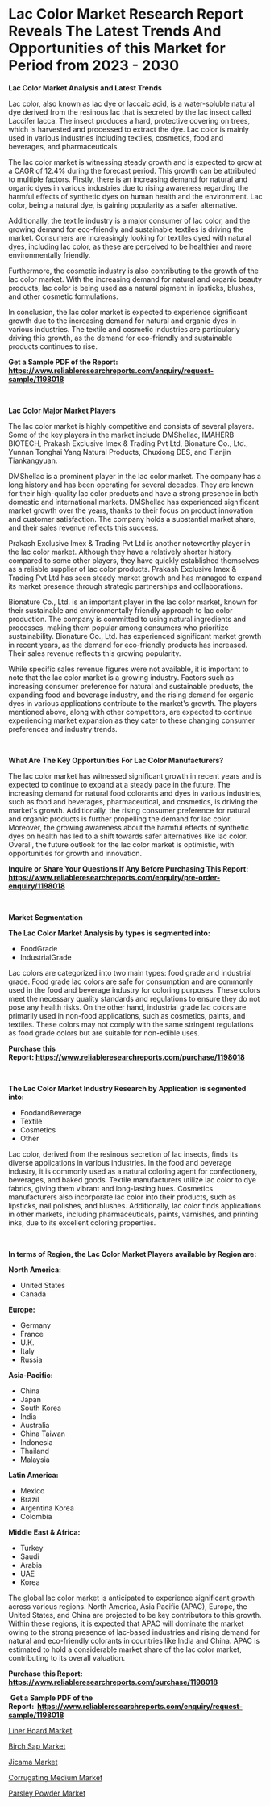 <p><h1>Lac Color Market Research Report Reveals The Latest Trends And Opportunities of this Market for Period from 2023 - 2030</h1></p><p><strong>Lac Color Market Analysis and Latest Trends</strong></p>
<p><p>Lac color, also known as lac dye or laccaic acid, is a water-soluble natural dye derived from the resinous lac that is secreted by the lac insect called Laccifer lacca. The insect produces a hard, protective covering on trees, which is harvested and processed to extract the dye. Lac color is mainly used in various industries including textiles, cosmetics, food and beverages, and pharmaceuticals.</p><p>The lac color market is witnessing steady growth and is expected to grow at a CAGR of 12.4% during the forecast period. This growth can be attributed to multiple factors. Firstly, there is an increasing demand for natural and organic dyes in various industries due to rising awareness regarding the harmful effects of synthetic dyes on human health and the environment. Lac color, being a natural dye, is gaining popularity as a safer alternative.</p><p>Additionally, the textile industry is a major consumer of lac color, and the growing demand for eco-friendly and sustainable textiles is driving the market. Consumers are increasingly looking for textiles dyed with natural dyes, including lac color, as these are perceived to be healthier and more environmentally friendly.</p><p>Furthermore, the cosmetic industry is also contributing to the growth of the lac color market. With the increasing demand for natural and organic beauty products, lac color is being used as a natural pigment in lipsticks, blushes, and other cosmetic formulations.</p><p>In conclusion, the lac color market is expected to experience significant growth due to the increasing demand for natural and organic dyes in various industries. The textile and cosmetic industries are particularly driving this growth, as the demand for eco-friendly and sustainable products continues to rise.</p></p>
<p><strong>Get a Sample PDF of the Report:&nbsp; <a href="https://www.reliableresearchreports.com/enquiry/request-sample/1198018">https://www.reliableresearchreports.com/enquiry/request-sample/1198018</a></strong></p>
<p>&nbsp;</p>
<p><strong>Lac Color Major Market Players</strong></p>
<p><p>The lac color market is highly competitive and consists of several players. Some of the key players in the market include DMShellac, IMAHERB BIOTECH, Prakash Exclusive Imex & Trading Pvt Ltd, Bionature Co., Ltd., Yunnan Tonghai Yang Natural Products, Chuxiong DES, and Tianjin Tiankangyuan.</p><p>DMShellac is a prominent player in the lac color market. The company has a long history and has been operating for several decades. They are known for their high-quality lac color products and have a strong presence in both domestic and international markets. DMShellac has experienced significant market growth over the years, thanks to their focus on product innovation and customer satisfaction. The company holds a substantial market share, and their sales revenue reflects this success.</p><p>Prakash Exclusive Imex & Trading Pvt Ltd is another noteworthy player in the lac color market. Although they have a relatively shorter history compared to some other players, they have quickly established themselves as a reliable supplier of lac color products. Prakash Exclusive Imex & Trading Pvt Ltd has seen steady market growth and has managed to expand its market presence through strategic partnerships and collaborations.</p><p>Bionature Co., Ltd. is an important player in the lac color market, known for their sustainable and environmentally friendly approach to lac color production. The company is committed to using natural ingredients and processes, making them popular among consumers who prioritize sustainability. Bionature Co., Ltd. has experienced significant market growth in recent years, as the demand for eco-friendly products has increased. Their sales revenue reflects this growing popularity.</p><p>While specific sales revenue figures were not available, it is important to note that the lac color market is a growing industry. Factors such as increasing consumer preference for natural and sustainable products, the expanding food and beverage industry, and the rising demand for organic dyes in various applications contribute to the market's growth. The players mentioned above, along with other competitors, are expected to continue experiencing market expansion as they cater to these changing consumer preferences and industry trends.</p></p>
<p>&nbsp;</p>
<p><strong>What Are The Key Opportunities For Lac Color Manufacturers?</strong></p>
<p><p>The lac color market has witnessed significant growth in recent years and is expected to continue to expand at a steady pace in the future. The increasing demand for natural food colorants and dyes in various industries, such as food and beverages, pharmaceutical, and cosmetics, is driving the market's growth. Additionally, the rising consumer preference for natural and organic products is further propelling the demand for lac color. Moreover, the growing awareness about the harmful effects of synthetic dyes on health has led to a shift towards safer alternatives like lac color. Overall, the future outlook for the lac color market is optimistic, with opportunities for growth and innovation.</p></p>
<p><strong>Inquire or Share Your Questions If Any Before Purchasing This Report: <a href="https://www.reliableresearchreports.com/enquiry/pre-order-enquiry/1198018">https://www.reliableresearchreports.com/enquiry/pre-order-enquiry/1198018</a></strong></p>
<p>&nbsp;</p>
<p><strong>Market Segmentation</strong></p>
<p><strong>The Lac Color Market Analysis by types is segmented into:</strong></p>
<p><ul><li>FoodGrade</li><li>IndustrialGrade</li></ul></p>
<p><p>Lac colors are categorized into two main types: food grade and industrial grade. Food grade lac colors are safe for consumption and are commonly used in the food and beverage industry for coloring purposes. These colors meet the necessary quality standards and regulations to ensure they do not pose any health risks. On the other hand, industrial grade lac colors are primarily used in non-food applications, such as cosmetics, paints, and textiles. These colors may not comply with the same stringent regulations as food grade colors but are suitable for non-edible uses.</p></p>
<p><strong>Purchase this Report:&nbsp;<a href="https://www.reliableresearchreports.com/purchase/1198018">https://www.reliableresearchreports.com/purchase/1198018</a></strong></p>
<p>&nbsp;</p>
<p><strong>The Lac Color Market Industry Research by Application is segmented into:</strong></p>
<p><ul><li>FoodandBeverage</li><li>Textile</li><li>Cosmetics</li><li>Other</li></ul></p>
<p><p>Lac color, derived from the resinous secretion of lac insects, finds its diverse applications in various industries. In the food and beverage industry, it is commonly used as a natural coloring agent for confectionery, beverages, and baked goods. Textile manufacturers utilize lac color to dye fabrics, giving them vibrant and long-lasting hues. Cosmetics manufacturers also incorporate lac color into their products, such as lipsticks, nail polishes, and blushes. Additionally, lac color finds applications in other markets, including pharmaceuticals, paints, varnishes, and printing inks, due to its excellent coloring properties.</p></p>
<p>&nbsp;</p>
<p><strong>In terms of Region, the Lac Color Market Players available by Region are:</strong></p>
<p>
    <p> <strong> North America: </strong>
        <ul>
            <li>United States</li>
            <li>Canada</li>
        </ul>
        </p> 
    <p> <strong> Europe: </strong>
        <ul>
            <li>Germany</li>
            <li>France</li>
            <li>U.K.</li>
            <li>Italy</li>
            <li>Russia</li>
        </ul>
        </p> 
    <p> <strong> Asia-Pacific: </strong>
        <ul>
            <li>China</li>
            <li>Japan</li>
            <li>South Korea</li>
            <li>India</li>
            <li>Australia</li>
            <li>China Taiwan</li>
            <li>Indonesia</li>
            <li>Thailand</li>
            <li>Malaysia</li>
        </ul>
        </p> 
    <p> <strong> Latin America: </strong>
        <ul>
            <li>Mexico</li>
            <li>Brazil</li>
            <li>Argentina Korea</li>
            <li>Colombia</li>
        </ul>
        </p> 
    <p> <strong> Middle East & Africa: </strong>
        <ul>
            <li>Turkey</li>
            <li>Saudi</li>
            <li>Arabia</li>
            <li>UAE</li>
            <li>Korea</li>
        </ul>
    </p>
    </p>
<p><p>The global lac color market is anticipated to experience significant growth across various regions. North America, Asia Pacific (APAC), Europe, the United States, and China are projected to be key contributors to this growth. Within these regions, it is expected that APAC will dominate the market owing to the strong presence of lac-based industries and rising demand for natural and eco-friendly colorants in countries like India and China. APAC is estimated to hold a considerable market share of the lac color market, contributing to its overall valuation.</p></p>
<p><strong>Purchase this Report: <a href="https://www.reliableresearchreports.com/purchase/1198018">https://www.reliableresearchreports.com/purchase/1198018</a></strong></p>
<p>&nbsp;<strong>Get a Sample PDF of the Report:&nbsp;&nbsp;<a href="https://www.reliableresearchreports.com/enquiry/request-sample/1198018">https://www.reliableresearchreports.com/enquiry/request-sample/1198018</a></strong></p>
<p><strong></strong></p>
<p><p><a href="https://github.com/YashRP12/Market-Research-Report-List-1/blob/main/liner-board-market.md">Liner Board Market</a></p><p><a href="https://medium.com/@charvi.reportprime/birch-sap-market-insights-into-market-cagr-market-trends-and-growth-strategies-24570b65a93b">Birch Sap Market</a></p><p><a href="https://medium.com/@krishna_35021/jicama-market-trends-and-market-analysis-forecasted-for-period-2023-2030-8861d67e8e62">Jicama Market</a></p><p><a href="https://github.com/Chiragrp24/Market-Research-Report-List-1/blob/main/corrugating-medium-market.md">Corrugating Medium Market</a></p><p><a href="https://medium.com/@vrahul.reportprime/parsley-powder-market-size-reveals-the-best-marketing-channels-in-global-industry-6049e9bc9740">Parsley Powder Market</a></p></p>